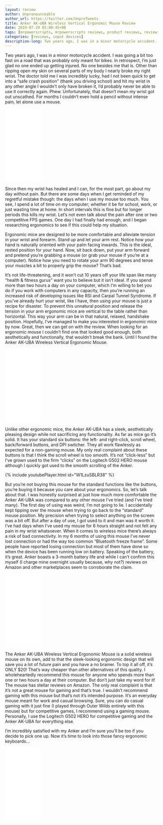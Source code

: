 ```yaml
---
layout: review
author: Unpronounceable
author_url: https://twitter.com/UnproTweets
title: Anker AK-UBA Wireless Vertical Ergonomic Mouse Review
date: 2019-07-29 05:00:45+00
tags: [mrpowerscripts, mrpowerscripts reviews, product reviews, reviewing amazon products, amazon product]
categories: [reviews, input devices]
description-long: Two years ago, I was in a minor motorcycle accident. I was going a bit too fast on a road that was probably only meant for bikes. In retrospect, I’m just glad no one ended up getting injured. No one besides me that is. Other than ripping open my skin on several parts of my body I nearly broke my right wrist. The doctor told me I was incredibly lucky, had I not been quick to get into a “safe crash position” (thank you driving school) and hit my wrist in any other angle I wouldn’t only have broken it, I’d probably never be able to use it correctly again. Phew. Unfortunately, that doesn’t mean my wrist got out unscathed. For months I couldn’t even hold a pencil without intense pain, let alone use a mouse.
---
```


Two years ago, I was in a minor motorcycle accident. I was going a bit too fast on a road that was probably only meant for bikes. In retrospect, I’m just glad no one ended up getting injured. No one besides me that is. Other than ripping open my skin on several parts of my body I nearly broke my right wrist. The doctor told me I was incredibly lucky, had I not been quick to get into a “safe crash position” (thank you driving school) and hit my wrist in any other angle I wouldn’t only have broken it, I’d probably never be able to use it correctly again. Phew. Unfortunately, that doesn’t mean my wrist got out unscathed. For months I couldn’t even hold a pencil without intense pain, let alone use a mouse.

<iframe style="width:120px;height:240px;" marginwidth="0" marginheight="0" scrolling="no" frameborder="0" src="//ws-na.amazon-adsystem.com/widgets/q?ServiceVersion=20070822&OneJS=1&Operation=GetAdHtml&MarketPlace=US&source=ac&ref=tf_til&ad_type=product_link&tracking_id=mrpowerscript-20&marketplace=amazon&region=US&placement=B00BIFNTMC&asins=B00BIFNTMC&linkId=546a9d950cef147e9cc3c6889314978f&show_border=true&link_opens_in_new_window=true&price_color=333333&title_color=0066c0&bg_color=ffffff">
    </iframe>

Since then my wrist has healed and I can, for the most part, go about my day without pain. But there are some days when I get reminded of my regretful mistake though: the days when I use my mouse too much. You see, I spend a lot of time on my computer; whether it be for school, work, or just wasting time at home. In short intervals this is fine but for longer periods this kills my wrist. Let’s not even talk about the pain after one or two competitive FPS games. One day I had finally had enough, and I began researching ergonomics to see if this could help my situation.

Ergonomic mice are designed to be more comfortable and alleviate tension in your wrist and forearm. Stand up and let your arm rest. Notice how your hand is naturally oriented with your palm facing inwards. This is the ideal, rested position for your hand. Now, sit back down, put your arm forward and pretend you’re grabbing a mouse (or grab your mouse if you’re at a computer). Notice how you need to rotate your arm 90 degrees and tense your muscles a bit to properly grip the mouse? That’s bad.

It’s not life-threatening, and it won’t cut 10 years off your life span like many “health & fitness gurus” want you to believe but it isn’t ideal. If you spend more than two hours a day on your computer, which I’m willing to bet you do if you work with computers in any capacity, then you’re running an increased risk of developing issues like RSI and Carpal Tunnel Syndrome. If you’ve already hurt your wrist, like I have, then using your mouse is just a recipe for disaster.
To prevent this unnatural position and release the tension in your arm ergonomic mice are vertical to the table rather than horizontal. This way your arm can be in that natural, relaxed, handshake position.
Hopefully, I’ve managed to make you interested in ergonomic mice by now. Great, then we can get on with the review. When looking for an ergonomic mouse I couldn’t find one that looked good enough, both aesthetically and functionally, that wouldn’t break the bank. Until I found the Anker AK-UBA Wireless Vertical Ergonomic Mouse. 

<iframe style="width:120px;height:240px;" marginwidth="0" marginheight="0" scrolling="no" frameborder="0" src="//ws-na.amazon-adsystem.com/widgets/q?ServiceVersion=20070822&OneJS=1&Operation=GetAdHtml&MarketPlace=US&source=ac&ref=tf_til&ad_type=product_link&tracking_id=mrpowerscript-20&marketplace=amazon&region=US&placement=B00BIFNTMC&asins=B00BIFNTMC&linkId=546a9d950cef147e9cc3c6889314978f&show_border=true&link_opens_in_new_window=true&price_color=333333&title_color=0066c0&bg_color=ffffff">
    </iframe>

Unlike other ergonomic mice, the Anker AK-UBA has a sleek, aesthetically pleasing design while not sacrificing any functionality. As far as mice go it’s solid. It has your standard six buttons: the left- and right-click, scroll wheel, back/forward buttons, and DPI switcher. They all work flawlessly as expected for a non-gaming mouse. My only real complaint about these buttons is that I think the scroll wheel is too smooth. It’s not “click-less” but I’ve grown used to the firm “clicks” on the Logitech G502 HERO mouse although I quickly got used to the smooth scrolling of the Anker.

{% include youtubePlayer.html id="W1LzuSBLR38" %}

But you’re not buying this mouse for the standard functions like the buttons, you’re buying it because you care about your ergonomics. So, let’s talk about that. I was honestly surprised at just how much more comfortable the Anker AK-UBA was compared to any other mouse I’ve tried (and I’ve tried many). The first day of using was weird, I’m not going to lie. I accidentally kept tipping over the mouse when trying to go back to the “standard” mouse position. My precision when trying to select anything on the screen was a bit off. But after a day of use, I got used to it and man was it worth it. I’ve had days when I’ve used my mouse for 6 hours straight and not felt any pain in my wrist whatsoever.
When it comes to wireless mice there’s always a risk of bad connectivity. In my 6 months of using this mouse I’ve never lost connection or had the way too common “Bluetooth freeze frame”. Some people have reported losing connection but most of them have done so when the device has been running low on battery. Speaking of the battery, it’s great. Anker boasts a 3-month battery life and while I can’t confirm this myself (I charge mine overnight usually because, why not?) reviews on Amazon and other marketplaces seem to corroborate the claim.

<iframe style="width:120px;height:240px;" marginwidth="0" marginheight="0" scrolling="no" frameborder="0" src="//ws-na.amazon-adsystem.com/widgets/q?ServiceVersion=20070822&OneJS=1&Operation=GetAdHtml&MarketPlace=US&source=ac&ref=tf_til&ad_type=product_link&tracking_id=mrpowerscript-20&marketplace=amazon&region=US&placement=B00BIFNTMC&asins=B00BIFNTMC&linkId=546a9d950cef147e9cc3c6889314978f&show_border=true&link_opens_in_new_window=true&price_color=333333&title_color=0066c0&bg_color=ffffff">
    </iframe>

The Anker AK-UBA Wireless Vertical Ergonomic Mouse is a solid wireless mouse on its own, add to that the sleek-looking ergonomic design that will save you a lot of future pain and you have a no brainer. To top it all off, it’s ONLY $20! That’s way cheaper than other alternatives of this quality. I wholeheartedly recommend this mouse for anyone who spends more than one or two hours a day at their computer. But don’t just take my word for it! The mouse has stellar reviews on Amazon. The only real complaint is that it’s not a great mouse for gaming and that’s true. I wouldn’t recommend gaming with this mouse but that’s not it’s intended purpose. It’s an everyday mouse meant for work and casual browsing. Sure, you can do casual gaming with it just fine (I played through Outer Wilds entirely with this mouse) but for competitive games, I recommend using a gaming mouse. Personally, I use the Logitech G502 HERO for competitive gaming and the Anker AK-UBA for everything else.

I’m incredibly satisfied with my Anker and I’m sure you’ll be too if you decide to pick one up. Now it’s time to look into those fancy ergonomic keyboards…

 <iframe style="width:120px;height:240px;" marginwidth="0" marginheight="0" scrolling="no" frameborder="0" src="//ws-na.amazon-adsystem.com/widgets/q?ServiceVersion=20070822&OneJS=1&Operation=GetAdHtml&MarketPlace=US&source=ac&ref=tf_til&ad_type=product_link&tracking_id=mrpowerscript-20&marketplace=amazon&region=US&placement=B00BIFNTMC&asins=B00BIFNTMC&linkId=546a9d950cef147e9cc3c6889314978f&show_border=true&link_opens_in_new_window=true&price_color=333333&title_color=0066c0&bg_color=ffffff">
    </iframe>